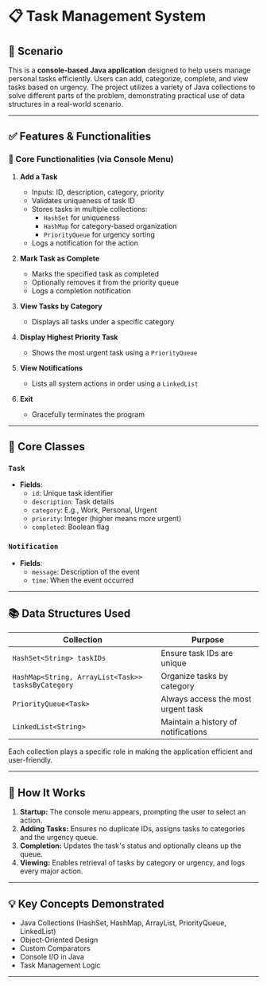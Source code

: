 # 📋 Task Management System

## 🎯 Scenario
This is a **console-based Java application** designed to help users manage personal tasks efficiently. Users can add, categorize, complete, and view tasks based on urgency. The project utilizes a variety of Java collections to solve different parts of the problem, demonstrating practical use of data structures in a real-world scenario.

---

## ✅ Features & Functionalities

### 🚀 Core Functionalities (via Console Menu)
1. **Add a Task**
    - Inputs: ID, description, category, priority
    - Validates uniqueness of task ID
    - Stores tasks in multiple collections:
        - `HashSet` for uniqueness
        - `HashMap` for category-based organization
        - `PriorityQueue` for urgency sorting
    - Logs a notification for the action

2. **Mark Task as Complete**
    - Marks the specified task as completed
    - Optionally removes it from the priority queue
    - Logs a completion notification

3. **View Tasks by Category**
    - Displays all tasks under a specific category

4. **Display Highest Priority Task**
    - Shows the most urgent task using a `PriorityQueue`

5. **View Notifications**
    - Lists all system actions in order using a `LinkedList`

6. **Exit**
    - Gracefully terminates the program

---

## 🧱 Core Classes

### `Task`
- **Fields**:
    - `id`: Unique task identifier
    - `description`: Task details
    - `category`: E.g., Work, Personal, Urgent
    - `priority`: Integer (higher means more urgent)
    - `completed`: Boolean flag

### `Notification` 
- **Fields**:
    - `message`: Description of the event
    - `time`: When the event occurred

---

## 📚 Data Structures Used

| Collection | Purpose |
|-----------|---------|
| `HashSet<String> taskIDs` | Ensure task IDs are unique |
| `HashMap<String, ArrayList<Task>> tasksByCategory` | Organize tasks by category |
| `PriorityQueue<Task>` | Always access the most urgent task |
| `LinkedList<String>` | Maintain a history of notifications |

Each collection plays a specific role in making the application efficient and user-friendly.

---

## 🔧 How It Works

1. **Startup:** The console menu appears, prompting the user to select an action.
2. **Adding Tasks:** Ensures no duplicate IDs, assigns tasks to categories and the urgency queue.
3. **Completion:** Updates the task's status and optionally cleans up the queue.
4. **Viewing:** Enables retrieval of tasks by category or urgency, and logs every major action.

---

## 💡 Key Concepts Demonstrated

- Java Collections (HashSet, HashMap, ArrayList, PriorityQueue, LinkedList)
- Object-Oriented Design
- Custom Comparators
- Console I/O in Java
- Task Management Logic

---
